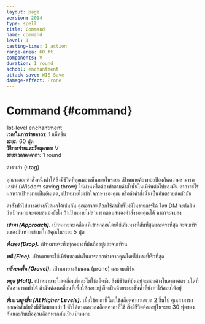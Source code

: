 ```yaml
---
layout: page
version: 2014
type: spell
title: Command
name: command
level: 1
casting-time: 1 action
range-area: 60 ft.
components: V
duration: 1 round
school: enchantment
attack-save: WIS Save
damage-effect: Prone
---
```


# Command {#command}

1st-level enchantment  
**เวลาในการร่ายคาถา:** 1 แอ็คชัน  
**ระยะ:** 60 ฟุต  
**วิธีการร่ายและวัตถุคาถา:** V  
**ระยะเวลาคงคาถา:** 1 round  

ตำราเก่า
{:.tag}

คุณจะออกคำสั่งหนึ่งคำให้สิ่งมีชีวิตที่คุณมองเห็นภายในระยะ เป้าหมายต้องทอยป้องกันความสามารถเสน่ห์ (Wisdom saving throw) ให้ผ่านหรือต้องทำตามคำสั่งนั้นในเทิร์นต่อไปของมัน คาถาจะไร้ผลหากเป้าหมายเป็นอันเดด, เป้าหมายไม่เข้าใจภาษาของคุณ หรือถ้าคำสั่งนั้นเป็นอันตรายต่อตัวมัน

คำสั่งทั่วไปบางอย่างก็ให้ผลได้เช่นกัน คุณอาจจะเลือกใช้คำสั่งที่ไม่มีในรายการได้ โดย DM จะตัดสินว่าเป้าหมายจะตอบสนองยังไง ถ้าเป้าหมายไม่สามารถตอบสนองคำสั่งของคุณได้ คาถาจะจบลง

**_เข้าหา (Approach)._** เป้าหมายจะเคลื่อนที่เข้าหาคุณโดยใช้เส้นทางที่สั้นที่สุดและตรงที่สุด จะจบเทิร์นของมันหากเข้ามาใกล้คุณในระยะ 5 ฟุต

**_ทิ้งของ (Drop)._** เป้าหมายจะทิ้งทุกอย่างที่มันถืออยู่และจบเทิร์น

**_หนี (Flee)._** เป้าหมายจะใช้เทิร์นของมันในการออกห่างจากคุณโดยใช้ทางที่เร็วที่สุด

**_กลิ้งบนพื้น (Grovel)._** เป้าหมายจะล้มนอน (prone) และจบเทิร์น

**_หยุด (Halt)._** เป้าหมายจะไม่เคลื่อนที่และไม่ใช้แอ็คชัน สิ่งมีชีวิตที่บินอยู่จะลอยค้างในอากาศตราบใดที่มันสามารถทำได้ ถ้ามันต้องเคลื่อนที่เพื่อให้ลอยอยู่ ก็จะบินด้วยระยะขั้นต่ำที่ยังทำให้ลอยได้อยู่

**_ที่เลเวลสูงขึ้น (At Higher Levels)._** เมื่อใช้คาถานี้โดยใช้สล็อตคาถาเลเวล 2 ขึ้นไป คุณสามารถออกคำสั่งกับสิ่งมีชีวิตมากกว่า 1 ตัวได้ตามเลเวลสล็อตคาถาที่ใช้ สิ่งมีชีวิตต้องอยู่ในระยะ 30 ฟุตของกันและกันเมื่อคุณเลือกพวกมันเป็นเป้าหมาย
